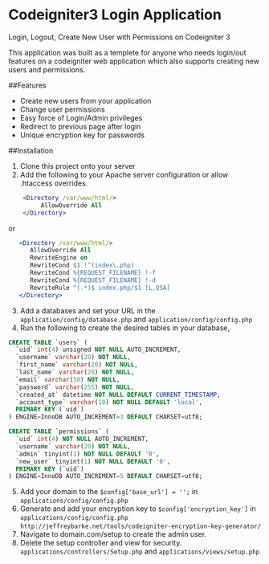 # Codeigniter3 Login Application
Login, Logout, Create New User with Permissions on Codeigniter 3

This application was built as a templete for anyone who needs login/out features on a codeigniter web application which also supports creating new users and permissions.

##Features
- Create new users from your application
- Change user permissions
- Easy force of Login/Admin privileges
- Redirect to previous page after login
- Unique encryption key for passwords

##Installation
1. Clone this project onto your server
2. Add the following to your Apache server configuration or allow .htaccess overrides.
```apache 
    <Directory /var/www/html/>
         AllowOverride All
    </Directory>
```
or
```apache
   <Directory /var/www/html/>
      AllowOverride All
      RewriteEngine on
      RewriteCond $1 !^(index\.php)
      RewriteCond %{REQUEST_FILENAME} !-f
      RewriteCond %{REQUEST_FILENAME} !-d
      RewriteRule ^(.*)$ index.php/$1 [L,QSA]
   </Directory>
```
3. Add a databases and set your URL in the `application/config/database.php` and `application/config/config.php`
4. Run the following to create the desired tables in your database,

```sql
CREATE TABLE `users` (
  `uid` int(4) unsigned NOT NULL AUTO_INCREMENT,
  `username` varchar(20) NOT NULL,
  `first_name` varchar(20) NOT NULL,
  `last_name` varchar(20) NOT NULL,
  `email` varchar(50) NOT NULL,
  `password` varchar(255) NOT NULL,
  `created_at` datetime NOT NULL DEFAULT CURRENT_TIMESTAMP,
  `account_type` varchar(10) NOT NULL DEFAULT 'local',
  PRIMARY KEY (`uid`)
) ENGINE=InnoDB AUTO_INCREMENT=3 DEFAULT CHARSET=utf8;

CREATE TABLE `permissions` (
  `uid` int(4) NOT NULL AUTO_INCREMENT,
  `username` varchar(20) NOT NULL,
  `admin` tinyint(1) NOT NULL DEFAULT '0',
  `new_user` tinyint(1) NOT NULL DEFAULT '0',
  PRIMARY KEY (`uid`)
) ENGINE=InnoDB AUTO_INCREMENT=5 DEFAULT CHARSET=utf8;
```

5. Add your domain to the `$config['base_url'] = '';` in `applications/config/config.php`
6. Generate and add your encryption key to `$config['encryption_key']` in `applications/config/config.php` `http://jeffreybarke.net/tools/codeigniter-encryption-key-generator/`
7. Navigate to domain.com/setup to create the admin user.
8. Delete the setup controller and view for security. `applications/controllers/Setup.php` and `applications/views/setup.php`
